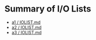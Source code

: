 # Summary of I/O Lists

- [a1 / IOLIST.md](a1/IOLIST.md)
- [a2 / IOLIST.md](a2/IOLIST.md)
- [a3 / IOLIST.md](a3/IOLIST.md)
